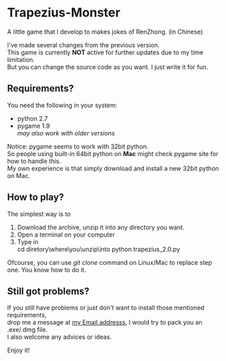 Trapezius-Monster
=================

A little game that I develop to makes jokes of RenZhong. (in Chinese)

I've made several changes from the previous version.  
This game is currently **NOT** active for further updates due to my time limitation.  
But you can change the source code as you want. I just write it for fun.  

Requirements?
-----------------------
You need the following in your system:
* python 2.7
* pygame 1.9  
*may also work with older versions*

Notice:
pygame seems to work with 32bit python.   
So people using built-in 64bit python on **Mac** might check pygame site for how to handle this.  
My own experience is that simply download and install a new 32bit python on Mac.  

How to play?
-----------------------
The simplest way is to
1.  Download the archive, unzip it into any directory you want.
2.  Open a terminal on your computer
3.  Type in  
    cd diretory\where\you\unzip\into
    python trapezius_2.0.py

Ofcourse, you can use *git clone* command on Linux/Mac to replace step one.
You know how to do it.

Still got problems?
-------------------
If you still have problems or just don't want to install those mentioned requirements,  
drop me a message at [my Email addresss](schan.huang@gmail.com), I would try to pack you an .exe/.dmg file.  
I also welcome any advices or ideas.  

Enjoy it!
